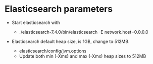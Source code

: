 # Elasticsearch parameters

- Start elasticsearch with
   - ./elasticsearch-7.4.0/bin/elasticsearch -E network.host=0.0.0.0
  


- Elasticsearch default heap size, is 1GB, change to 512MB. 
   - elasticsearch/config/jvm.options 
   - Update both min (-Xms) and max (-Xmx) heap sizes to 512MB


